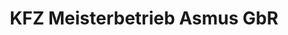---
title: "KFZ Meisterbetrieb Asmus GbR"
url: /moeckmuehl/kfz-meisterbetrieb-asmus-gbr/
shop: Autowerkstatt
---